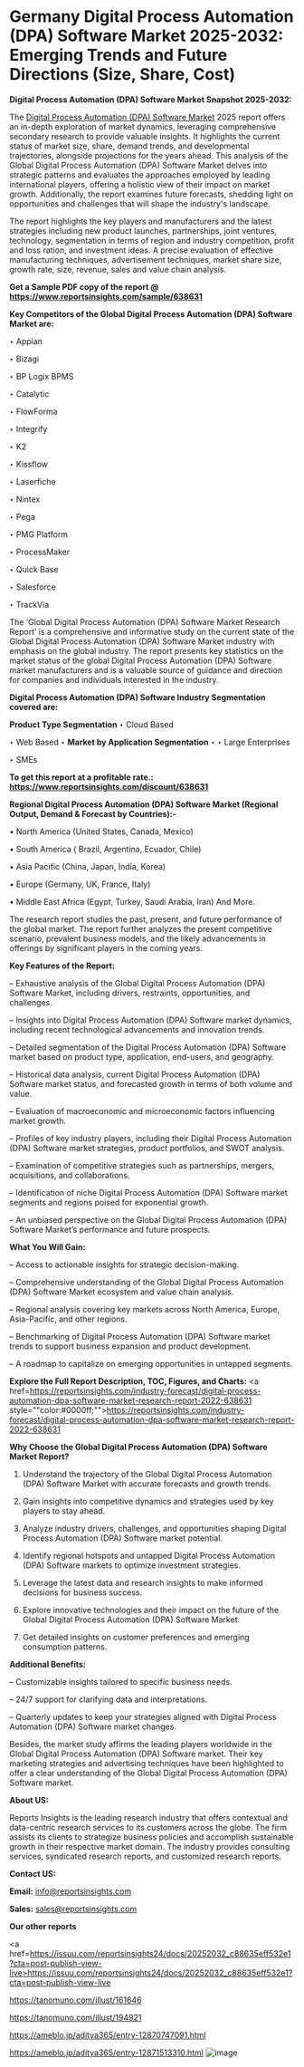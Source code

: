 # Germany Digital Process Automation (DPA) Software Market 2025-2032: Emerging Trends and Future Directions (Size, Share, Cost)

<strong>Digital Process Automation (DPA) Software Market Snapshot 2025-2032:</strong>

The <a href=https://www.reportsinsights.com/sample/638631>Digital Process Automation (DPA) Software Market</a> 2025 report offers an in-depth exploration of market dynamics, leveraging comprehensive secondary research to provide valuable insights. It highlights the current status of market size, share, demand trends, and developmental trajectories, alongside projections for the years ahead. This analysis of the Global Digital Process Automation (DPA) Software Market delves into strategic patterns and evaluates the approaches employed by leading international players, offering a holistic view of their impact on market growth. Additionally, the report examines future forecasts, shedding light on opportunities and challenges that will shape the industry's landscape.

The report highlights the key players and manufacturers and the latest strategies including new product launches, partnerships, joint ventures, technology, segmentation in terms of region and industry competition, profit and loss ration, and investment ideas. A precise evaluation of effective manufacturing techniques, advertisement techniques, market share size, growth rate, size, revenue, sales and value chain analysis.

<strong>Get a Sample PDF copy of the report @ <a href=https://www.reportsinsights.com/sample/638631 style=color:#0000ff;>https://www.reportsinsights.com/sample/638631</a></strong>

<strong>Key Competitors of the Global Digital Process Automation (DPA) Software Market are:</strong>

‣ Appian

‣ Bizagi

‣ BP Logix BPMS

‣ Catalytic

‣ FlowForma

‣ Integrify

‣ K2

‣ Kissflow

‣ Laserfiche

‣ Nintex

‣ Pega

‣ PMG Platform

‣ ProcessMaker

‣ Quick Base

‣ Salesforce

‣ TrackVia

The ‘Global Digital Process Automation (DPA) Software Market Research Report’ is a comprehensive and informative study on the current state of the Global Digital Process Automation (DPA) Software Market industry with emphasis on the global industry. The report presents key statistics on the market status of the global Digital Process Automation (DPA) Software market manufacturers and is a valuable source of guidance and direction for companies and individuals interested in the industry.

<strong>Digital Process Automation (DPA) Software Industry Segmentation covered are:</strong>

<strong>Product Type Segmentation</strong>
‣
Cloud Based

‣ Web Based
‣ 
<strong>Market by Application Segmentation</strong>
‣
‣  Large Enterprises

‣ SMEs

<strong>To get this report at a profitable rate.: <a href=https://www.reportsinsights.com/discount/638631 style=color:#0000ff;>https://www.reportsinsights.com/discount/638631</a></strong>

<strong>Regional Digital Process Automation (DPA) Software Market (Regional Output, Demand &amp; Forecast by Countries):-</strong>

• North America (United States, Canada, Mexico)

• South America ( Brazil, Argentina, Ecuador, Chile)

• Asia Pacific (China, Japan, India, Korea)

• Europe (Germany, UK, France, Italy)

• Middle East Africa (Egypt, Turkey, Saudi Arabia, Iran) And More.

The research report studies the past, present, and future performance of the global market. The report further analyzes the present competitive scenario, prevalent business models, and the likely advancements in offerings by significant players in the coming years.

<strong>Key Features of the Report:</strong>

– Exhaustive analysis of the Global Digital Process Automation (DPA) Software Market, including drivers, restraints, opportunities, and challenges.

– Insights into Digital Process Automation (DPA) Software market dynamics, including recent technological advancements and innovation trends.

– Detailed segmentation of the Digital Process Automation (DPA) Software market based on product type, application, end-users, and geography.

– Historical data analysis, current Digital Process Automation (DPA) Software market status, and forecasted growth in terms of both volume and value.

– Evaluation of macroeconomic and microeconomic factors influencing market growth.

– Profiles of key industry players, including their Digital Process Automation (DPA) Software market strategies, product portfolios, and SWOT analysis.

– Examination of competitive strategies such as partnerships, mergers, acquisitions, and collaborations.

– Identification of niche Digital Process Automation (DPA) Software market segments and regions poised for exponential growth.

– An unbiased perspective on the Global Digital Process Automation (DPA) Software Market’s performance and future prospects.

<strong>What You Will Gain:</strong>

– Access to actionable insights for strategic decision-making.

– Comprehensive understanding of the Global Digital Process Automation (DPA) Software Market ecosystem and value chain analysis.

– Regional analysis covering key markets across North America, Europe, Asia-Pacific, and other regions.

– Benchmarking of Digital Process Automation (DPA) Software market trends to support business expansion and product development.

– A roadmap to capitalize on emerging opportunities in untapped segments.

<strong>Explore the Full Report Description, TOC, Figures, and Charts:</strong>
<a href=https://reportsinsights.com/industry-forecast/digital-process-automation-dpa-software-market-research-report-2022-638631 style=""color:#0000ff;"">https://reportsinsights.com/industry-forecast/digital-process-automation-dpa-software-market-research-report-2022-638631</a>

<strong>Why Choose the Global Digital Process Automation (DPA) Software Market Report?</strong>

1. Understand the trajectory of the Global Digital Process Automation (DPA) Software Market with accurate forecasts and growth trends.

2. Gain insights into competitive dynamics and strategies used by key players to stay ahead.

3. Analyze industry drivers, challenges, and opportunities shaping Digital Process Automation (DPA) Software market potential.

4. Identify regional hotspots and untapped Digital Process Automation (DPA) Software markets to optimize investment strategies.

5. Leverage the latest data and research insights to make informed decisions for business success.

6. Explore innovative technologies and their impact on the future of the Global Digital Process Automation (DPA) Software Market.

7. Get detailed insights on customer preferences and emerging consumption patterns.

<strong>Additional Benefits:</strong>

– Customizable insights tailored to specific business needs.

– 24/7 support for clarifying data and interpretations.

– Quarterly updates to keep your strategies aligned with Digital Process Automation (DPA) Software market changes.

Besides, the market study affirms the leading players worldwide in the Global Digital Process Automation (DPA) Software market. Their key marketing strategies and advertising techniques have been highlighted to offer a clear understanding of the Global Digital Process Automation (DPA) Software market.

<strong><strong>About US</strong>:</strong>

Reports Insights is the leading research industry that offers contextual and data-centric research services to its customers across the globe. The firm assists its clients to strategize business policies and accomplish sustainable growth in their respective market domain. The industry provides consulting services, syndicated research reports, and customized research reports.

<strong>Contact US:</strong>

<p class=><b>Email:</b> <a href=mailto:info@reportsinsights.com>info@reportsinsights.com</a></p>
<p class=><b>Sales:</b> <a href=mailto:sales@reportsinsights.com>sales@reportsinsights.com</a></p>

<strong>Our other reports</strong>

<a href=https://issuu.com/reportsinsights24/docs/20252032_c88635eff532e1?cta=post-publish-view-live>https://issuu.com/reportsinsights24/docs/20252032_c88635eff532e1?cta=post-publish-view-live</a>

<a href=https://tanomuno.com/illust/161646>https://tanomuno.com/illust/161646</a>

<a href=https://tanomuno.com/illust/194921>https://tanomuno.com/illust/194921</a>

<a href=https://ameblo.jp/aditya365/entry-12870747091.html>https://ameblo.jp/aditya365/entry-12870747091.html</a>

<a href=https://ameblo.jp/aditya365/entry-12871513310.html>https://ameblo.jp/aditya365/entry-12871513310.html</a>
![image](https://github.com/user-attachments/assets/f2b91e79-4afe-4a47-b3cc-e93fe6080069)
